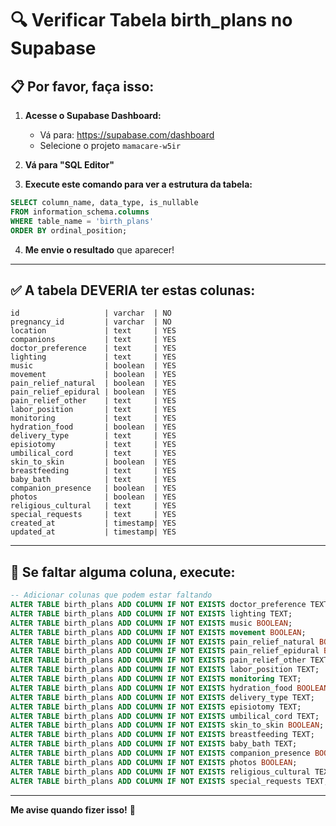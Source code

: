 # 🔍 Verificar Tabela birth_plans no Supabase

## 📋 **Por favor, faça isso:**

1. **Acesse o Supabase Dashboard:**
   - Vá para: https://supabase.com/dashboard
   - Selecione o projeto `mamacare-w5ir`

2. **Vá para "SQL Editor"**

3. **Execute este comando para ver a estrutura da tabela:**

```sql
SELECT column_name, data_type, is_nullable
FROM information_schema.columns
WHERE table_name = 'birth_plans'
ORDER BY ordinal_position;
```

4. **Me envie o resultado** que aparecer!

---

## ✅ **A tabela DEVERIA ter estas colunas:**

```
id                   | varchar  | NO
pregnancy_id         | varchar  | NO
location             | text     | YES
companions           | text     | YES
doctor_preference    | text     | YES
lighting             | text     | YES
music                | boolean  | YES
movement             | boolean  | YES
pain_relief_natural  | boolean  | YES
pain_relief_epidural | boolean  | YES
pain_relief_other    | text     | YES
labor_position       | text     | YES
monitoring           | text     | YES
hydration_food       | boolean  | YES
delivery_type        | text     | YES
episiotomy           | text     | YES
umbilical_cord       | text     | YES
skin_to_skin         | boolean  | YES
breastfeeding        | text     | YES
baby_bath            | text     | YES
companion_presence   | boolean  | YES
photos               | boolean  | YES
religious_cultural   | text     | YES
special_requests     | text     | YES
created_at           | timestamp| YES
updated_at           | timestamp| YES
```

---

## 📝 **Se faltar alguma coluna, execute:**

```sql
-- Adicionar colunas que podem estar faltando
ALTER TABLE birth_plans ADD COLUMN IF NOT EXISTS doctor_preference TEXT;
ALTER TABLE birth_plans ADD COLUMN IF NOT EXISTS lighting TEXT;
ALTER TABLE birth_plans ADD COLUMN IF NOT EXISTS music BOOLEAN;
ALTER TABLE birth_plans ADD COLUMN IF NOT EXISTS movement BOOLEAN;
ALTER TABLE birth_plans ADD COLUMN IF NOT EXISTS pain_relief_natural BOOLEAN;
ALTER TABLE birth_plans ADD COLUMN IF NOT EXISTS pain_relief_epidural BOOLEAN;
ALTER TABLE birth_plans ADD COLUMN IF NOT EXISTS pain_relief_other TEXT;
ALTER TABLE birth_plans ADD COLUMN IF NOT EXISTS labor_position TEXT;
ALTER TABLE birth_plans ADD COLUMN IF NOT EXISTS monitoring TEXT;
ALTER TABLE birth_plans ADD COLUMN IF NOT EXISTS hydration_food BOOLEAN;
ALTER TABLE birth_plans ADD COLUMN IF NOT EXISTS delivery_type TEXT;
ALTER TABLE birth_plans ADD COLUMN IF NOT EXISTS episiotomy TEXT;
ALTER TABLE birth_plans ADD COLUMN IF NOT EXISTS umbilical_cord TEXT;
ALTER TABLE birth_plans ADD COLUMN IF NOT EXISTS skin_to_skin BOOLEAN;
ALTER TABLE birth_plans ADD COLUMN IF NOT EXISTS breastfeeding TEXT;
ALTER TABLE birth_plans ADD COLUMN IF NOT EXISTS baby_bath TEXT;
ALTER TABLE birth_plans ADD COLUMN IF NOT EXISTS companion_presence BOOLEAN;
ALTER TABLE birth_plans ADD COLUMN IF NOT EXISTS photos BOOLEAN;
ALTER TABLE birth_plans ADD COLUMN IF NOT EXISTS religious_cultural TEXT;
ALTER TABLE birth_plans ADD COLUMN IF NOT EXISTS special_requests TEXT;
```

---

**Me avise quando fizer isso!** 🚀

